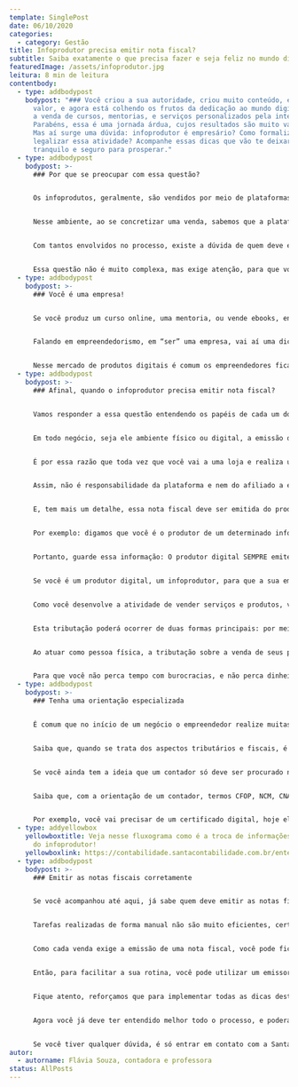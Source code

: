 ```yaml
---
template: SinglePost
date: 06/10/2020
categories:
  - category: Gestão
title: Infoprodutor precisa emitir nota fiscal?
subtitle: Saiba exatamente o que precisa fazer e seja feliz no mundo digital!
featuredImage: /assets/infoprodutor.jpg
leitura: 8 min de leitura
contentbody:
  - type: addbodypost
    bodypost: "### Você criou a sua autoridade, criou muito conteúdo, entregou muito
      valor, e agora está colhendo os frutos da dedicação ao mundo digital, com
      a venda de cursos, mentorias, e serviços personalizados pela internet.
      Parabéns, essa é uma jornada árdua, cujos resultados são muito valiosos.
      Mas aí surge uma dúvida: infoprodutor é empresário? Como formalizar,
      legalizar essa atividade? Acompanhe essas dicas que vão te deixar muito
      tranquilo e seguro para prosperar."
  - type: addbodypost
    bodypost: >-
      ### Por que se preocupar com essa questão?


      Os infoprodutos, geralmente, são vendidos por meio de plataformas digitais. Alguns exemplos são o Hotmart, Sympla, Udemy, dentre outras. Por meio dessas plataformas o infoprodutor faz a divulgação e venda de produtos digitais e é possível, ainda, montar uma rede de afiliados, pessoas que recebem comissão por trabalhar com a divulgação e venda de produtos para determinados produtores.


      Nesse ambiente, ao se concretizar uma venda, sabemos que a plataforma, seja ela qual for, desconta um percentual do produtor pela utilização da plataforma, e também pode existir o desconto da comissão de um afiliado que tenha concretizado alguma das vendas.


      Com tantos envolvidos no processo, existe a dúvida de quem deve emitir a nota fiscal e para quem deve emitir, fique tranquilo, vamos entender bem direitinho!


      Essa questão não é muito complexa, mas exige atenção, para que você possa trabalhar de forma correta e legal, sem medo de sofrer com multas e irregularidades.
  - type: addbodypost
    bodypost: >-
      ### Você é uma empresa!


      Se você produz um curso online, uma mentoria, ou vende ebooks, enfim, comercializa algum serviço ou produto na internet, esse é o seu negócio e sim, você é uma empresa!!!


      Falando em empreendedorismo, em “ser” uma empresa, vai aí uma dica extra: aprenda a organizar o dinheiro pessoal e o dinheiro da empresa, a monitorar o desempenho do seu negócio digital para se guiar nas decisões de desenvolver um novo produto, investir mais em uma campanha, criar um novo site, por exemplo.


      Nesse mercado de produtos digitais é comum os empreendedores ficarem um pouco confusos no entendimento quem está sendo o prestador de serviço ou vendedor em cada caso específico de transação, por não entenderem essas relações com clareza.
  - type: addbodypost
    bodypost: >-
      ### Afinal, quando o infoprodutor precisa emitir nota fiscal?


      Vamos responder a essa questão entendendo os papéis de cada um dos atores nesse processo. A plataforma tem o papel de divulgar os infoprodutos e intermediar os pagamentos e transações.


      Em todo negócio, seja ele ambiente físico ou digital, a emissão de Nota Fiscal é um dever do empreendedor regularizado, exceto quando declarado isento por alguma lei. A emissão do documento deve ser feita sempre que ocorrer a venda de algum produto ou a prestação de algum serviço.


      É por essa razão que toda vez que você vai a uma loja e realiza uma compra, por exemplo, você sai da loja com uma nota fiscal ou com um cupom fiscal.


      Assim, não é responsabilidade da plataforma e nem do afiliado a emissão das notas fiscais, sejam da venda de produtos ou serviços. Essa responsabilidade é exclusivamente do produtor, da pessoa que colocou à venda seus produtos ou serviços por meio da plataforma.


      E, tem mais um detalhe, essa nota fiscal deve ser emitida do produtor para o cliente final, que, nesse processo, é aquele que adquire o produto. A nota fiscal não é emitida para o afiliado, que atua apenas como um vendedor nesse processo.


      Por exemplo: digamos que você é o produtor de um determinado infoproduto, e que durante o mês realizou 80 vendas. Nessa situação, nesse mês, será necessário emitir 80 notas fiscais, destinadas a cada um dos compradores.


      Portanto, guarde essa informação: O produtor digital SEMPRE emite a nota fiscal para o cliente final.


      Se você é um produtor digital, um infoprodutor, para que a sua empresa se desenvolva e cresça, saiba que a melhor opção para você é a abertura de uma empresa no regime do Simples Nacional.


      Como você desenvolve a atividade de vender serviços e produtos, você precisa emitir notas fiscais, como já explicado, e assim, a sua atividade comercial será tributada pelo governo.


      Esta tributação poderá ocorrer de duas formas principais: por meio de uma empresa, que consiste em uma pessoa jurídica, ou até mesmo em seu nome próprio, como pessoa física. No entanto, um alerta muito importante se faz necessário:


      Ao atuar como pessoa física, a tributação sobre a venda de seus produtos e serviços será mais elevada, quando comparada a uma empresa, pessoa jurídica que esteja enquadrada no Simples Nacional.


      Para que você não perca tempo com burocracias, e não perca dinheiro com uma forma de trabalho que custa mais caro, uma orientação correta e especializada pode tornar tudo muito bem explicado e esclarecido!
  - type: addbodypost
    bodypost: >-
      ### Tenha uma orientação especializada


      É comum que no início de um negócio o empreendedor realize muitas (senão todas!) as tarefas por conta própria. Isso envolve comprar os equipamentos necessários, como uma câmera nova, negociar com parceiros e até mesmo gerenciar o caixa, controlar o financeiro. Será que cabe aí cuidar também dos aspectos contábeis e tributários? Será que vale a pena agregar mais essa atividade na sua rotina?


      Saiba que, quando se trata dos aspectos tributários e fiscais, é importante você ter um contador como parceiro para te auxiliar e orientar. O contador é o profissional que tem o conhecimento especializado para entender as legislações e definir as práticas contábeis, tributárias e financeiras mais assertivas para o seu nicho de atuação.


      Se você ainda tem a ideia que um contador só deve ser procurado no momento de declarar o imposto de renda, recomendamos mudar esse pensamento o quanto antes! Para o bem do seu negócio e da sua prosperidade!


      Saiba que, com a orientação de um contador, termos CFOP, NCM, CNAE, dentre outros, não causam mais confusão para você. Assim, você reduz as chances de cometer erros tributários, e ganha tempo para focar no crescimento do seu negócio.


      Por exemplo, você vai precisar de um certificado digital, hoje ele é a identidade da empresa. Com o certificado, você reúne os dados do negócio e pode realizar vários processos na Prefeitura, Secretaria da Fazenda e Junta Comercial, por exemplo (inclusive a emissão de notas fiscais!). Existem dois modelos diferentes, o A1 e o A3, e o contador pode te ajudar a escolher o mais adequado para as suas necessidades.
  - type: addyellowbox
    yellowboxtitle: Veja nesse fluxograma como é a troca de informações na atividade
      do infoprodutor!
    yellowboxlink: https://contabilidade.santacontabilidade.com.br/entendendo-a-venda-do-infoproduto
  - type: addbodypost
    bodypost: >-
      ### Emitir as notas fiscais corretamente


      Se você acompanhou até aqui, já sabe quem deve emitir as notas fiscais, dentre outros detalhes para cuidar do seu negócio. Mas, talvez ainda tenha dúvidas sobre como gerar o documento em si. Assim como o negócio de infoprodutos funciona de maneira totalmente online, é importante que sua Nota Fiscal também seja 100% eletrônica. Pense que isso vai trazer muito mais agilidade à sua operação, assim não será necessário emitir e enviar a nota fiscal em papel impresso para todos os seus compradores ou parceiros de negócio.


      Tarefas realizadas de forma manual não são muito eficientes, certo? Trabalhos repetitivos com possibilidades de erros colocam em risco a sua produtividade, e isso não é diferente com a emissão de notas fiscais.


      Como cada venda exige a emissão de uma nota fiscal, você pode ficar perdido com a quantidade de tarefas a realizar. Além disso, quanto maior for o número de produtos e serviços negociados, maior será a quantidade de notas emitidas.


      Então, para facilitar a sua rotina, você pode utilizar um emissor de nota fiscal conectado às principais plataformas digitais e aos meios de pagamento do mercado. A emissão de nota fiscal eletrônica está disponível em muitas cidades do país, e caso a prefeitura onde sua empresa está sediada ainda não opere dessa forma, você pode mudar o registro da sua empresa para outra cidade onde possa emitir notas fiscais eletrônicas.


      Fique atento, reforçamos que para implementar todas as dicas deste post no seu negócio digital é aconselhável que você procure um contador especializado para te ajudar a cuidar de todos os detalhes.


      Agora você já deve ter entendido melhor todo o processo, e poderá até mesmo se comunicar melhor com o seu contador.


      Se você tiver qualquer dúvida, é só entrar em contato com a Santa, estamos prontos para te ajudar em tudo que precisar para regularizar a sua empresa. Acompanhe nosso blog e fique por dentro de tudo que é importante para o sucesso do seu negócio digital.
autor:
  - autorname: Flávia Souza, contadora e professora
status: AllPosts
---
```

